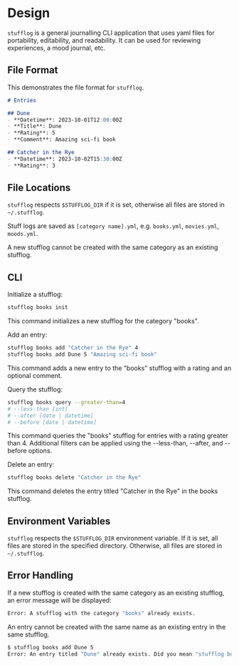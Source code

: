 # Design

`stufflog` is a general journalling CLI application that uses yaml files for portability, editability, and readability. It can be used for reviewing experiences, a mood journal, etc.

## File Format

This demonstrates the file format for `stufflog`.

```markdown
# Entries

## Dune
- **Datetime**: 2023-10-01T12:00:00Z
- **Title**: Dune
- **Rating**: 5
- **Comment**: Amazing sci-fi book

## Catcher in the Rye
- **Datetime**: 2023-10-02T15:30:00Z
- **Rating**: 3
```

## File Locations

`stufflog` respects `$STUFFLOG_DIR` if it is set, otherwise all files are stored in `~/.stufflog`.

Stuff logs are saved as `[category name].yml`, e.g. `books.yml`, `movies.yml`, `moods.yml`.

A new stufflog cannot be created with the same category as an existing stufflog.

## CLI

Initialize a stufflog:

```bash
stufflog books init
```

This command initializes a new stufflog for the category "books".

Add an entry:

```bash
stufflog books add "Catcher in the Rye" 4
stufflog books add Dune 5 "Amazing sci-fi book"
```

This command adds a new entry to the "books" stufflog with a rating and an optional comment.

Query the stufflog:

```bash
stufflog books query --greater-than=4
# --less-than [int]
# --after [date | datetime]
# --before [date | datetime]
```

This command queries the "books" stufflog for entries with a rating greater than 4. Additional filters can be applied using the --less-than, --after, and --before options.

Delete an entry:
```bash
stufflog books delete "Catcher in the Rye"
```

This command deletes the entry titled "Catcher in the Rye" in the books stufflog.

## Environment Variables

`stufflog` respects the `$STUFFLOG_DIR` environment variable. If it is set, all files are stored in the specified directory. Otherwise, all files are stored in `~/.stufflog`.

## Error Handling

If a new stufflog is created with the same category as an existing stufflog, an error message will be displayed:

```bash
Error: A stufflog with the category "books" already exists.
```

An entry cannot be created with the same name as an existing entry in the same stufflog.

```bash
$ stufflog books add Dune 5
Error: An entry titled "Dune" already exists. Did you mean "stufflog books edit Dune --rating=5"?
```
